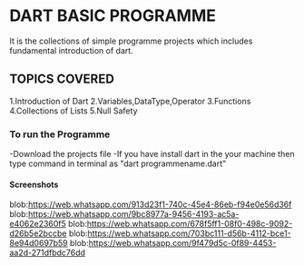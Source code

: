 # DART BASIC PROGRAMME
It is the collections of simple programme projects which includes fundamental introduction of dart.

## TOPICS COVERED
1.Introduction of Dart
2.Variables,DataType,Operator
3.Functions
4.Collections of Lists
5.Null Safety

### To run the Programme
-Download the projects file
-If you have install dart in the your machine then type command in terminal as  "dart programmename.dart"

#### Screenshots 
blob:https://web.whatsapp.com/913d23f1-740c-45e4-86eb-f94e0e56d36f
blob:https://web.whatsapp.com/9bc8977a-9456-4193-ac5a-e4062e2360f5
blob:https://web.whatsapp.com/678f5ff1-08f0-498c-9092-d26b5e2bccbe
blob:https://web.whatsapp.com/703bc111-d56b-4112-bce1-8e94d0697b59
blob:https://web.whatsapp.com/9f479d5c-0f89-4453-aa2d-271dfbdc76dd

